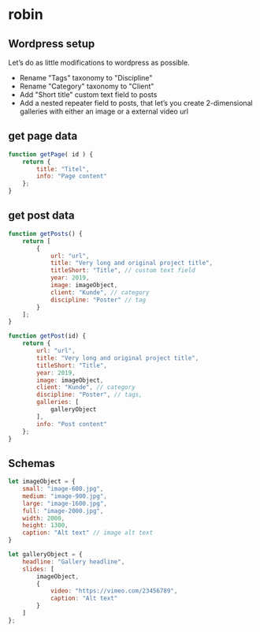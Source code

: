 # robin

## Wordpress setup

Let’s do as little modifications to wordpress as possible.
- Rename "Tags" taxonomy to "Discipline"
- Rename "Category" taxonomy to "Client"
- Add "Short title" custom text field to posts
- Add a nested repeater field to posts, that let’s you create 2-dimensional galleries with either an image or a external video url

## get page data

``` js
function getPage( id ) {
    return {
        title: "Titel",
        info: "Page content"
    };
}
```

## get post data

```js
function getPosts() {
    return [
        {
            url: "url",
            title: "Very long and original project title",
            titleShort: "Title", // custom text field
            year: 2019,
            image: imageObject,
            client: "Kunde", // category
            discipline: "Poster" // tag
        }
    ];
}

function getPost(id) {
    return {
        url: "url",
        title: "Very long and original project title",
        titleShort: "Title",
        year: 2019,
        image: imageObject,
        client: "Kunde", // category
        discipline: "Poster", // tags,
        galleries: [
            galleryObject
        ],
        info: "Post content"
    };
}
```

## Schemas

```js
let imageObject = {
    small: "image-600.jpg",
    medium: "image-900.jpg",
    large: "image-1600.jpg",
    full: "image-2000.jpg",
    width: 2000,
    height: 1300,
    caption: "Alt text" // image alt text
}

let galleryObject = {
    headline: "Gallery headline",
    slides: [
        imageObject,
        {
            video: "https://vimeo.com/23456789",
            caption: "Alt text"
        }
    ]
};
```

